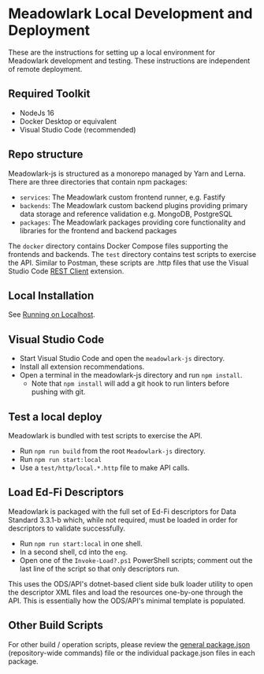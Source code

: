 # Meadowlark Local Development and Deployment

These are the instructions for setting up a local environment for Meadowlark
development and testing. These instructions are independent of remote
deployment.

## Required Toolkit

* NodeJs 16
* Docker Desktop or equivalent
* Visual Studio Code (recommended)

## Repo structure

Meadowlark-js is structured as a monorepo managed by Yarn and Lerna. There are three
directories that contain npm packages:

* `services`: The Meadowlark custom frontend runner, e.g. Fastify
* `backends`: The Meadowlark custom backend plugins providing primary data storage and
  reference validation e.g. MongoDB, PostgreSQL
* `packages`: The Meadowlark packages providing core functionality and libraries
  for the frontend and backend packages

The `docker` directory contains Docker Compose files supporting the frontends and backends.
The `test` directory contains test scripts to exercise the API. Similar to Postman,
these scripts are .http files that use the Visual Studio Code [REST
Client](https://marketplace.visualstudio.com/items?itemName=humao.rest-client)
extension.

## Local Installation

See [Running on Localhost](LOCALHOST.md).

## Visual Studio Code

* Start Visual Studio Code and open the `meadowlark-js` directory.
* Install all extension recommendations.
* Open a terminal in the meadowlark-js directory and run `npm install`.
  * Note that `npm install` will add a git hook to run linters before pushing
    with git.

## Test a local deploy

Meadowlark is bundled with test scripts to exercise the API.

* Run `npm run build` from the root `Meadowlark-js` directory.
* Run `npm run start:local`
* Use a `test/http/local.*.http` file to make API calls.

## Load Ed-Fi Descriptors

Meadowlark is packaged with the full set of Ed-Fi descriptors for Data Standard
3.3.1-b which, while not required, must be loaded in order for descriptors to
validate successfully.

* Run `npm run start:local` in one shell.
* In a second shell, cd into the `eng`.
* Open one of the `Invoke-Load?.ps1` PowerShell scripts; comment out the last
  line of the script so that only descriptors run.

This uses the ODS/API's dotnet-based client side bulk loader utility to open the descriptor XML files and load the resources one-by-one through the API. This is essentially how the ODS/API's minimal template is populated.

## Other Build Scripts

For other build / operation scripts, please review the [general
package.json](../Meadowlark-js/package.json) (repository-wide commands) file or the individual
package.json files in each package.
